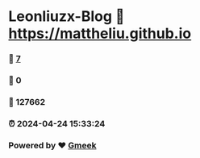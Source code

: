 # Leonliuzx-Blog :link: https://mattheliu.github.io 
### :page_facing_up: [7](https://mattheliu.github.io/tag.html) 
### :speech_balloon: 0 
### :hibiscus: 127662 
### :alarm_clock: 2024-04-24 15:33:24 
### Powered by :heart: [Gmeek](https://github.com/Meekdai/Gmeek)
